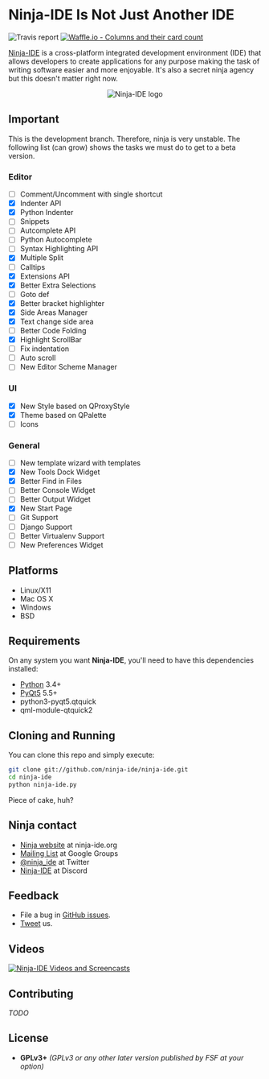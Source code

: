 # Ninja-IDE Is Not Just Another IDE
![Travis report](https://travis-ci.org/ninja-ide/ninja-ide.svg?branch=master "Travis-C.I. Testing report")
[![Waffle.io - Columns and their card count](https://badge.waffle.io/ninja-ide/ninja-ide.svg?columns=all)](https://waffle.io/ninja-ide/ninja-ide)

 [Ninja-IDE](http://ninja-ide.org) is a cross-platform integrated development environment (IDE) that allows developers to create applications for any purpose making the task of writing software easier and more enjoyable. It's also a secret ninja agency but this doesn't matter right now.

<p align="center">
  <img alt="Ninja-IDE logo" src="http://ninjaide.webfactional.com/static/common/img/ninja-big.png">
</p>


## Important
This is the development branch. Therefore, ninja is very unstable. The following list (can grow) shows the tasks we must do to get to a beta version.

### Editor
- [ ] Comment/Uncomment with single shortcut
- [x] Indenter API
- [x] Python Indenter
- [ ] Snippets
- [ ] Autcomplete API
- [ ] Python Autocomplete
- [ ] Syntax Highlighting API
- [x] Multiple Split
- [ ] Calltips
- [x] Extensions API
- [x] Better Extra Selections
- [ ] Goto def
- [x] Better bracket highlighter
- [x] Side Areas Manager
- [x] Text change side area
- [ ] Better Code Folding
- [x] Highlight ScrollBar
- [ ] Fix indentation
- [ ] Auto scroll
- [ ] New Editor Scheme Manager

### UI
- [x] New Style based on QProxyStyle
- [x] Theme based on QPalette
- [ ] Icons

### General
- [ ] New template wizard with templates
- [x] New Tools Dock Widget
- [x] Better Find in Files
- [ ] Better Console Widget
- [ ] Better Output Widget
- [x] New Start Page
- [ ] Git Support
- [ ] Django Support
- [ ] Better Virtualenv Support
- [ ] New Preferences Widget

## Platforms
- Linux/X11
- Mac OS X
- Windows
- BSD

## Requirements
On any system you want **Ninja-IDE**, you'll need to have this dependencies installed:

- [Python](https://python.org "Python Homepage") 3.4+
- [PyQt5](https://riverbankcomputing.com/software/pyqt/intro) 5.5+
- python3-pyqt5.qtquick
- qml-module-qtquick2

## Cloning and Running
You can clone this repo and simply execute:

```bash
git clone git://github.com/ninja-ide/ninja-ide.git
cd ninja-ide
python ninja-ide.py
```

Piece of cake, huh?

## Ninja contact
-   [Ninja website](http://ninja-ide.org "http://ninja-ide.org") at ninja-ide.org
-   [Mailing List](http://groups.google.com/group/ninja-ide/topics "Ninja Google Groups") at Google Groups
-   [@ninja\_ide](https://twitter.com/ninja_ide "@ninja_ide") at Twitter
-   [Ninja-IDE](https://discord.gg/4s4SxCa) at Discord

## Feedback
- File a bug in [GitHub issues](https://github.com/ninja-ide/ninja-ide/issues).
- [Tweet](https://twitter/ninja_ide) us.

## Videos
[![Ninja-IDE Videos and Screencasts](http://img.youtube.com/vi/xShpNY5w-64/0.jpg)](https://www.youtube.com/channel/UCPopm5397ozfsS8FOSSOWGQ "Ninja-IDE Videos and Screencasts")

## Contributing
*TODO*

## License
-   **GPLv3+** *(GPLv3 or any other later version published by FSF at your option)*
